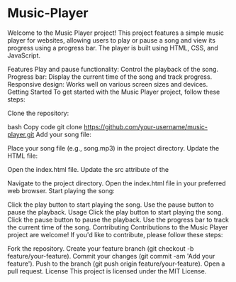 # Music-Player

Welcome to the Music Player project! This project features a simple music player for websites, allowing users to play or pause a song and view its progress using a progress bar. The player is built using HTML, CSS, and JavaScript.

Features
Play and pause functionality: Control the playback of the song.
Progress bar: Display the current time of the song and track progress.
Responsive design: Works well on various screen sizes and devices.
Getting Started
To get started with the Music Player project, follow these steps:

Clone the repository:

bash
Copy code
git clone https://github.com/your-username/music-player.git
Add your song file:

Place your song file (e.g., song.mp3) in the project directory.
Update the HTML file:

Open the index.html file.
Update the src attribute of the <audio> tag to point to your song file.
Open index.html in your web browser:

Navigate to the project directory.
Open the index.html file in your preferred web browser.
Start playing the song:

Click the play button to start playing the song.
Use the pause button to pause the playback.
Usage
Click the play button to start playing the song.
Click the pause button to pause the playback.
Use the progress bar to track the current time of the song.
Contributing
Contributions to the Music Player project are welcome! If you'd like to contribute, please follow these steps:

Fork the repository.
Create your feature branch (git checkout -b feature/your-feature).
Commit your changes (git commit -am 'Add your feature').
Push to the branch (git push origin feature/your-feature).
Open a pull request.
License
This project is licensed under the MIT License.
